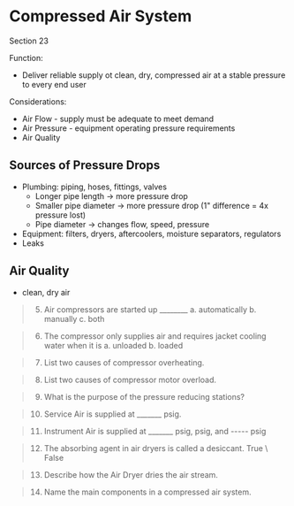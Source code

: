 # Compressed Air System
Section 23

Function:
-	Deliver reliable supply ot clean, dry, compressed air at a stable pressure to every end user

Considerations:
-	Air Flow - supply must be adequate to meet demand
-	Air Pressure - equipment operating pressure requirements
-	Air Quality

## Sources of Pressure Drops
-	Plumbing: piping, hoses, fittings, valves
	-	Longer pipe length -> more pressure drop
	-	Smaller pipe diameter -> more pressure drop (1" difference = 4x pressure lost)
	-	Pipe diameter -> changes flow, speed, pressure
-	Equipment: filters, dryers, aftercoolers, moisture separators, regulators
-	Leaks

## Air Quality
-	clean, dry air

>5. Air compressors are started up ________
a. automatically
b. manually
c. both

>6. The compressor only supplies air and requires jacket cooling water when it is
a. unloaded
b. loaded

>7. List two causes of compressor overheating.

>8. List two causes of compressor motor overload.

>9. What is the purpose of the pressure reducing stations?

>10. Service Air is supplied at _______ psig.

>11. Instrument Air is supplied at _______ psig, psig, and ----- psig

>12. The absorbing agent in air dryers is called a desiccant. True \ False

>13. Describe how the Air Dryer dries the air stream. 

>14. Name the main components in a compressed air system.

